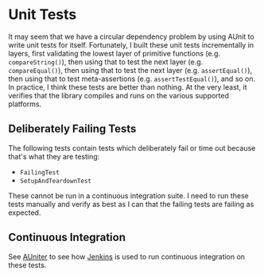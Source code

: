 # Unit Tests

It may seem that we have a circular dependency problem by using AUnit to write
unit tests for itself. Fortunately, I built these unit tests incrementally in
layers, first validating the lowest layer of primitive functions (e.g.
`compareString()`), then using that to test the next layer (e.g.
`compareEqual()`), then using that to test the next layer (e.g.
`assertEqual()`), then using that to test meta-assertions (e.g.
`assertTestEqual()`), and so on. In practice, I think these tests are better
than nothing. At the very least, it verifies that the library compiles and runs
on the various supported platforms.

## Deliberately Failing Tests

The following tests contain tests which deliberately fail or time out
because that's what they are testing:

* `FailingTest`
* `SetupAndTeardownTest`

These cannot be run in a continuous integration suite. I need to run these tests
manually and verify as best as I can that the failing tests are failing as
expected.

## Continuous Integration

See [AUniter](https://github.com/bxparks/AUniter) to see how
[Jenkins](https://jenkins.io) is used to run continuous integration
on these tests.

